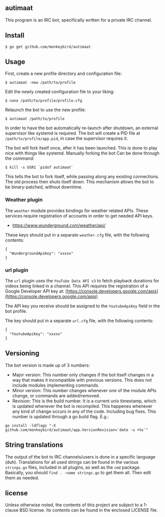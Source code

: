 ## autimaat

This program is an IRC bot, specifically written for a private IRC channel.


## Install

    $ go get github.com/monkeybird/autimaat


## Usage

First, create a new profile directory and configuration file:

	$ autimaat -new /path/to/profile

Edit the newly created configuration file to your liking:

	$ nano /path/to/profile/profile.cfg

Relaunch the bot to use the new profile:

	$ autimaat /path/to/profile

In order to have the bot automatically re-launch after shutdown, an external
supervisor like systemd is required. The bot will create a PID file at
`/path/to/profile/app.pid`, in case the supervisor requires it.

The bot will fork itself once, after it has been launched. This is done
to play nice with things like systemd. Manually forking the bot Can be done
through the command:

	$ kill -s USR1 `pidof autimaat`

This tells the bot to fork itself, while passing along any existing
connections. The old process then shuts itself down. This mechanism allows
the bot to be binary-patched, without downtime.


### Weather plugin

The `weather` module provides bindings for weather related APIs.
These services require registration of accounts in order to get needed
API keys.

* https://www.wunderground.com/weather/api/

These keys should put in a separate `weather.cfg` file, with the
following contents:

	{
	  "WundergroundApiKey": "xxxxx"
	}


### url plugin

The `url` plugin uses the `YouTube Data API v3` to fetch playback durations
for videos being linked in a channel. This API requires the registration of
a Google Developer API key at: [https://console.developers.google.com/apis](https://console.developers.google.com/apis)

The API key you receive should be assigned to the `YoutubeApiKey` field in
the bot profile.

The key should put in a separate `url.cfg` file, with the following contents:

	{
	  "YoutubeApiKey": "xxxxx"
	}


## Versioning

The bot version is made up of 3 numbers:

* Major version: This number only changes if the bot itself changes in a way
  that makes it incompatible with previous versions. This does not include
  modules implementing commands.
* Minor version: This number changes whenever one of the module APIs change,
  or commands are added/removed.
* Revision: This is the build number. It is a current unix timestamp, which
  is updated whenever the bot is recompiled. This happenes whenever any kind
  of change occurs in any of the code. Including bug fixes. This number is
  updated through a go build flag. E.g.: 

```
go install -ldflags "-X github.com/monkeybird/autimaat/app.VersionRevision=`date -u +%s`"
```



## String translations

The output of the bot to IRC channels/users is done in a specific language (duh).
Translations for all used strings can be found in the various `strings.go` files,
included in all plugins, as well as the `cmd` package. Basically, you should
`find . -name strings.go` to get them all. Then edit them as needed.


## license

Unless otherwise noted, the contents of this project are subject to a
1-clause BSD license. Its contents can be found in the enclosed LICENSE file.
